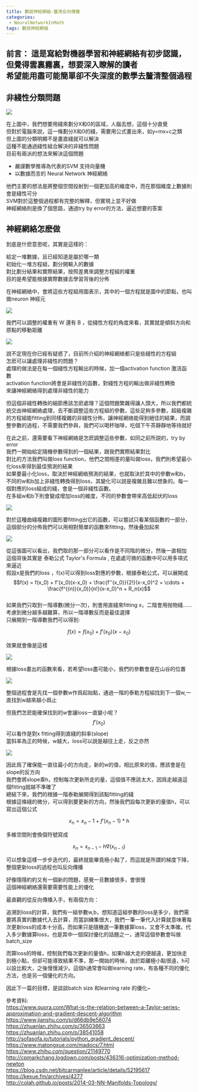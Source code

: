 ```yaml
---
title: 數說神經網絡-釐清反向傳播
categories:
 - NeuralNetworkInMath
tags: 數說神經網絡
---
```


前言：
這是寫給對機器學習和神經網絡有初步認識，但覺得雲裏霧裏，想要深入瞭解的讀者  
希望能用盡可能簡單卻不失深度的數學去釐清整個過程  
---
## 非綫性分類問題
![](https://raw.githubusercontent.com/voidful/voidful_blog/master/assets/post_src/nninmath_1/img1.png)

在上圖中，我們想要用綫來劃分X和0的區域，人腦去想，這個十分直覺  
但對於電腦來説，這一條劃分X和0的綫，需要用公式畫出來，如y=mx+c之類  
但上圖的分類明顯不是畫直綫就可以解決  
這種不能通過綫性組合解決的非綫性問題  
目前有兩派的想法來解決這個問題  

  - 嚴謹數學推導為代表的SVM 支持向量機  
  - 以數據而言的 Neural Network 神經網絡  

他們主要的想法是將整個空間投射到一個更加高的維度中，而在那個維度上數據則會是綫性可分  
SVM對於這整個過程都有完整的解釋，但實現上並不好做  
神經網絡則是換了個思路，通過try by error的方法，逼近想要的答案  


## 神經網絡怎麽做
到底是什麽意思呢，其實是這樣的：  

給定一堆數據，且已經知道是屬於哪一類  
初始化一堆方程組，劃分開輸入的數據  
對比劃分結果和實際結果，按照差異來調整方程組的權重  
目的是希望能根據實際數據去學習背後的分佈  

在神經網絡中，會將這些方程組用圖表示，其中的一個方程就是圖中的節點，也叫做neuron 神經元  

![](https://raw.githubusercontent.com/voidful/voidful_blog/master/assets/post_src/nninmath_1/img2.png)


我們可以調整的權重有 W 還有 B ，從綫性方程的角度來看，其實就是傾斜方向和原點的移動距離  

![](https://raw.githubusercontent.com/voidful/voidful_blog/master/assets/post_src/nninmath_1/img3.jpeg)

説不定現在你已經有疑惑了，目前所介紹的神經網絡都只是些綫性的方程組  
怎麽可以讓處理非綫性的問題？  
處理的做法是在每一個綫性方程輸出的時候，加一個activation function 激活函數  
activation function將會是非綫性的函數，對綫性方程的輸出做非綫性轉換  
來讓神經網絡得到處理非綫性的能力  

但這個非綫性轉換的細節應該怎麽處理？這個問題繁雜得讓人頭大，所以我們都統統交由神經網絡處理，去不斷調整這些方程組的參數，這些足夠多參數，超級複雜的方程組能fitting到同樣複雜的非綫性分佈，讓神經網絡能得到絕佳的結果，而調整參數的過程，不需要我們參與，我們可以喝杯咖啡，吃個下午茶靜靜地等待就好  

在此之前，還需要看下神經網絡是怎麽調整這些參數，如同之前所説的，try by error  
我們一開始給定隨機參數得到的一個結果，跟我們實際結果對比  
對比的方法我們叫做loss function，他們之間相差的量叫做loss，我們則希望最小化loss來得到最佳預測的結果  
如果要最小化loss，取決於神經網絡預測的結果，也就取決於其中的參數w和b，不同的w和b加上非綫性轉換得到loss，其變化可以説是複雜且難以想象的。每一個對應的loss組成的綫，會是一個非綫性函數。  
在多組w和b下則會變成增加loss的維度，不同的參數會帶來高低起伏的loss  

![](https://raw.githubusercontent.com/voidful/voidful_blog/master/assets/post_src/nninmath_1/img4.png)


對於這種曲綫複雜的圖形要fitting出它的函數，可以嘗試只看某個函數的一部分，這個部分的分佈我們可以用相對簡單的函數來fitting，然後叠加起來  

![](https://raw.githubusercontent.com/voidful/voidful_blog/master/assets/post_src/nninmath_1/img5.png)


從這張圖可以看出，我們取的那一部分可以看作是不同階的微分，然後一直相加  
這個背後其實是 泰勒公式 Taylor's Formula , 在處處可微的函數中可以用多項式來逼近  
假設x是我們的loss ，f(x)可以得到loss對應的參數，根據泰勒公式，可以展開成  
$$f(x) = f(x_0) + f'(x_0)(x-x_0) + \frac{f''(x_0)}{2!}(x-x_0)^2 + \cdots + \frac{f^{(n)}(x_0)}{n!}(x-x_0)^n + R_n(x)$$  
如果我們只取到一階導數(微分一次)，則會用直綫來fitting x，二階會用抛物綫……  
考慮到微分越多越難算，所以一階導數反而是最佳選擇  
只展開到一階導數我們可以得到:  

$$ f(x) = f(x_0) + f'(x_0)(x-x_0) $$  

效果就會像是這樣  

![](https://raw.githubusercontent.com/voidful/voidful_blog/master/assets/post_src/nninmath_1/img6.jpeg)


根據loss畫出的函數來看，若希望loss盡可能小，我們的參數會是在山谷的位置  

![](https://raw.githubusercontent.com/voidful/voidful_blog/master/assets/post_src/nninmath_1/img7.jpeg)

整個過程會是先找一個參數w作爲起始點，通過一階的泰勒方程組找到下一個w,一直找到w越來越小爲止  

但我們怎麽能確保找到的w會讓loss一直變小呢？  
$$f'(x_0)$$可以看作是對x fitting得到直綫的斜率(slope)  
當斜率為正的時候，w越大，loss可以說是越往上走，反之亦然  

![](https://raw.githubusercontent.com/voidful/voidful_blog/master/assets/post_src/nninmath_1/img8.jpeg)

因此爲了確保能一直往最小的方向走，新的w的值，相比原來的值，應該會是在slope的反方向  
我們會將slope乘h，控制每次更新所走的量，這個值不應該太大，因爲走越遠這個fitting就越不準確了  
總結下來，我們的根據一階泰勒展開得到該點fitting的綫  
根據這條綫的微分，可以得到要更新的方向，然後我們設每次更新的量值h，可以寫出這個公式  

$$ x_n = x_n-1 + f'(x_n-1)*h $$  

多維空間則會換個符號寫成  

$$ {x}_{n} = {x}_{n-1} - h \nabla({x}_{n-1}) $$ 

可以想象這樣一步步迭代的，最終就能畢竟極小點了，而這就是所謂的梯度下降，整個更新loss的過程也叫反向傳播  

好像隱隱約約又有一個新的問題，感覺一旦數據很多，會很慢  
這個神經網絡還需要需要性能上的優化  

最直觀的從反向傳播入手，有兩個方向：  

追溯到loss的計算，我們有一組參數w,b，想知道這組參數的loss是多少，我們需要將真實的數據代入去計算，而當訓練集很大，我們一筆一筆代入計算就意味著每次更新loss的成本十分高，而如果只是隨機選一筆數據算loss，又會不太準確。代入多少數據算loss，也是其中一個探討優化的話題之一，通常這個參數會叫做batch_size  

而算loss的時候，控制我們每次更新的量值h，如果h越大走的便越遠，更加快走到極小點，但卻可能導致結果不準，那一開始的時候，由於距離極小點很遠，h可以設比較大，之後慢慢減少。這個h通常會叫做learning rate，有各種不同的優化方法，也是另一個優化的方向。  

因此下一篇的目標，是談談batch size 和learning rate 的優化~  

參考資料:   
https://www.quora.com/What-is-the-relation-between-a-Taylor-series-approximation-and-gradient-descent-algorithm  
https://www.jianshu.com/p/d66db9e56074  
https://zhuanlan.zhihu.com/p/36503663  
https://zhuanlan.zhihu.com/p/38541058  
http://sofasofa.io/tutorials/python_gradient_descent/  
https://www.matongxue.com/madocs/7.html  
https://www.zhihu.com/question/21149770  
http://cpmarkchang.logdown.com/posts/436316-optimization-method-newton  
https://blog.csdn.net/bitcarmanlee/article/details/52195617  
https://kexue.fm/archives/4277  
http://colah.github.io/posts/2014-03-NN-Manifolds-Topology/  
